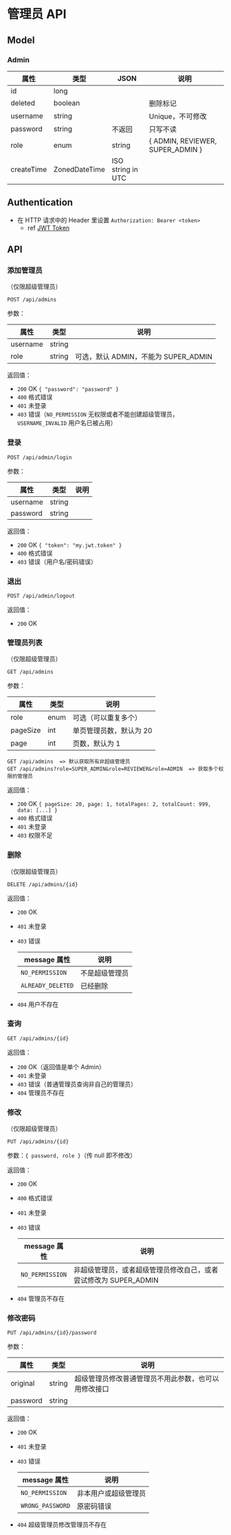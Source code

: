 # 管理员 API


## Model

### Admin

| 属性       | 类型          | JSON              | 说明                             |
| ---------- | ------------- | ----------------- | -------------------------------- |
| id         | long          |                   |                                  |
| deleted    | boolean       |                   | 删除标记                         |
| username   | string        |                   | Unique，不可修改                 |
| password   | string        | 不返回            | 只写不读                         |
| role       | enum          | string            | { ADMIN, REVIEWER, SUPER_ADMIN } |
| createTime | ZonedDateTime | ISO string in UTC |                                  |

## Authentication


- 在 HTTP 请求中的 Header 里设置 `Authorization: Bearer <token>`
  - ref [JWT Token](https://jwt.io/introduction)

## API

### 添加管理员

（仅限超级管理员）

```
POST /api/admins
```

参数：

| 属性     | 类型   | 说明                                 |
| -------- | ------ | ------------------------------------ |
| username | string |                                      |
| role     | string | 可选，默认 ADMIN，不能为 SUPER_ADMIN |

返回值：

- `200` OK `{ "password": "password" }`
- `400` 格式错误
- `401` 未登录
- `403` 错误（`NO_PERMISSION` 无权限或者不能创建超级管理员，`USERNAME_INVALID` 用户名已被占用）

### 登录

```
POST /api/admin/login
```

参数：

| 属性     | 类型   | 说明 |
| -------- | ------ | ---- |
| username | string |      |
| password | string |      |

返回值：

- `200` OK `{ "token": "my.jwt.token" }`
- `400` 格式错误
- `403` 错误（用户名/密码错误）

### 退出

```
POST /api/admin/logout
```

返回值：

- `200` OK

### 管理员列表

（仅限超级管理员）

```
GET /api/admins
```

参数：

| 属性     | 类型 | 说明                    |
| -------- | ---- | ----------------------- |
| role     | enum | 可选（可以重复多个）    |
| pageSize | int  | 单页管理员数，默认为 20 |
| page     | int  | 页数，默认为 1          |

```
GET /api/admins  => 默认获取所有非超级管理员
GET /api/admins?role=SUPER_ADMIN&role=REVIEWER&role=ADMIN  => 获取多个权限的管理员
```

返回值：

- `200` OK `{ pageSize: 20, page: 1, totalPages: 2, totalCount: 999, data: [...] }`
- `400` 格式错误
- `401` 未登录
- `403` 权限不足

### 删除

（仅限超级管理员）

```
DELETE /api/admins/{id}
```

返回值：

- `200` OK
- `401` 未登录

- `403` 错误
  
  | message 属性      | 说明           |
  | ----------------- | -------------- |
  | `NO_PERMISSION`   | 不是超级管理员 |
  | `ALREADY_DELETED` | 已经删除       |
  
- `404` 用户不存在

### 查询

```
GET /api/admins/{id}
```

返回值：

- `200` OK（返回值是单个 Admin）
- `401` 未登录
- `403` 错误（普通管理员查询非自己的管理员）
- `404` 管理员不存在

### 修改

（仅限超级管理员）

```
PUT /api/admins/{id}
```

参数：`{ password, role }`（传 null 即不修改）

返回值：

- `200` OK

- `400` 格式错误

- `401` 未登录

- `403` 错误

  | message 属性    | 说明                                                         |
  | --------------- | ------------------------------------------------------------ |
  | `NO_PERMISSION` | 非超级管理员，或者超级管理员修改自己，或者尝试修改为 SUPER_ADMIN |
  
- `404` 管理员不存在

### 修改密码

```
PUT /api/admins/{id}/password
```

参数：

| 属性     | 类型   | 说明                                                 |
| -------- | ------ | ---------------------------------------------------- |
| original | string | 超级管理员修改普通管理员不用此参数，也可以用修改接口 |
| password | string |                                                      |

返回值：

- `200` OK
- `401` 未登录
- `403` 错误
  
  | message 属性     | 说明                 |
  | ---------------- | -------------------- |
  | `NO_PERMISSION`  | 非本用户或超级管理员 |
  | `WRONG_PASSWORD` | 原密码错误           |
- `404` 超级管理员修改管理员不存在

